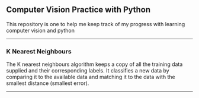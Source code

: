 ## Computer Vision Practice with Python
This repository is one to help me keep track of my progress with learning computer vision and python

---------------------------------------------------------------------------------------------------
### K Nearest Neighbours
The K nearest neighbours algorithm keeps a copy of all the training data supplied and their corresponding labels. It classifies a new data by comparing it to the available data and matching it to the data with the smallest distance (smallest error).

---------------------------------------------------------------------------------------------------
